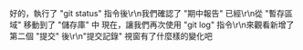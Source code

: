 好的，執行了 "git status" 指令後\r\n我們確認了 "期中報告" 已經\r\n從 "暫存區域" 移動到了 "儲存庫" 中
現在，讓我們再次使用 "git log" 指令\r\n來觀看新增了第二個 "提交" 後\r\n"提交記錄" 視窗有了什麼樣的變化吧